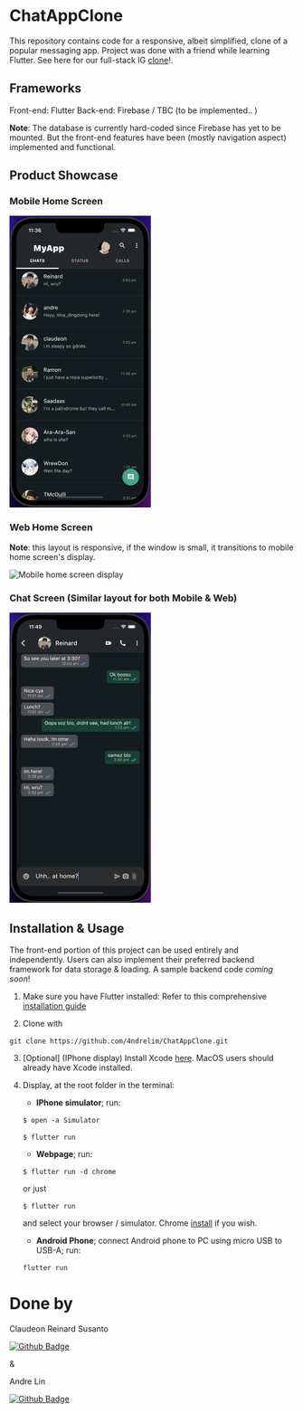 # ChatAppClone

This repository contains code for a responsive, albeit simplified, clone of a popular messaging app. Project was done with a friend while learning Flutter. See here for our full-stack IG [clone]()!.

## Frameworks

Front-end: Flutter
Back-end: Firebase / TBC (to be implemented.. )

**Note**: The database is currently hard-coded since Firebase has yet to be mounted. But the front-end features have been (mostly navigation aspect) implemented and functional.

## Product Showcase

### Mobile Home Screen

<img src = './product_showcase/mobile_home_screen.jpeg' alt='Mobile home screen display' width='250'>

### Web Home Screen

**Note**: this layout is responsive, if the window is small, it transitions to mobile home screen's display.

<img src = './product_showcase/web_home_screen.jpeg' alt='Mobile home screen display' width='500'>

### Chat Screen (Similar layout for both Mobile & Web)

<img src = './product_showcase/mobile_chat_screen.jpeg' alt='Mobile home screen display' width='250'>

## Installation & Usage

The front-end portion of this project can be used entirely and independently. Users can also implement their preferred backend framework for data storage & loading. A sample backend code _coming soon_!

1. Make sure you have Flutter installed: Refer to this comprehensive [installation guide](https://docs.flutter.dev/get-started/install)

2. Clone with

```
git clone https://github.com/4ndrelim/ChatAppClone.git
```

3. [Optional] (IPhone display) Install Xcode [here](https://developer.apple.com/xcode/). MacOS users should already have Xcode installed.

4. Display, at the root folder in the terminal:

   - **IPhone simulator**; run:

   ```
   $ open -a Simulator
   ```

   ```
   $ flutter run
   ```

   - **Webpage**; run:

   ```
   $ flutter run -d chrome
   ```

   or just

   ```
   $ flutter run
   ```

   and select your browser / simulator. Chrome [install](https://www.google.com/intl/en_sg/chrome/) if you wish.

   - **Android Phone**;
     connect Android phone to PC using micro USB to USB-A; run:

   ```
   flutter run
   ```

# Done by

Claudeon Reinard Susanto

[![Github Badge](https://img.shields.io/badge/GitHub-100000?style=for-the-badge&logo=github&logoColor=white)](https://github.com/claudeonrs)

&

Andre Lin

[![Github Badge](https://img.shields.io/badge/GitHub-100000?style=for-the-badge&logo=github&logoColor=white)](https://github.com/4ndrelim)

